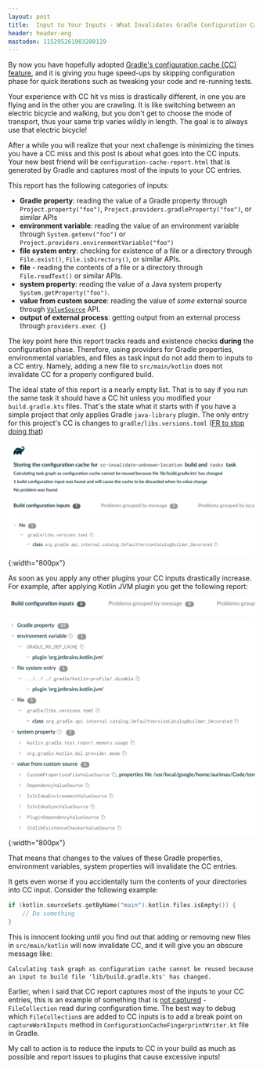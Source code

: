 ```yaml
---
layout: post
title:  Input to Your Inputs - What Invalidates Gradle Configuration Cache?
header: header-eng
mastodon: 115295261903200129
---
```


By now you have hopefully adopted [Gradle's configuration cache (CC) feature](https://docs.gradle.org/current/userguide/configuration_cache.html),
and it is giving you huge speed-ups by skipping configuration phase for quick iterations such as tweaking your code and
re-running tests.

Your experience with CC hit vs miss is drastically different, in one you are flying and in the other you are crawling.
It is like switching between an electric bicycle and walking, but you don't get to choose the mode of transport, thus
your same trip varies wildly in length. The goal is to always use that electric bicycle!

After a while you will realize that your next challenge is minimizing the times you have a CC miss and this post is
about what goes into the CC inputs. Your new best friend will be `configuration-cache-report.html` that is generated by
Gradle and captures most of the inputs to your CC entries.

This report has the following categories of inputs:
- **Gradle property**: reading the value of a Gradle property through `Project.property("foo")`, `Project.providers.gradleProperty("foo")`,
or similar APIs
- **environment variable**: reading the value of an environment variable through `System.getenv("foo")` or `Project.providers.environmentVariable("foo")`
- **file system entry**: checking for existence of a file or a directory through `File.exist()`, `File.isDirectory()`, or similar APIs.
- **file** - reading the contents of a file or a directory through `File.readText()` or similar APIs.
- **system property**: reading the value of a Java system property `System.getProperty("foo")`.
- **value from custom source**: reading the value of *some* external source through [`ValueSource`](https://docs.gradle.org/current/javadoc/org/gradle/api/provider/ValueSource.html) API.
- **output of external process**: getting output from an external process through `providers.exec {}`

The key point here this report tracks reads and existence checks **during** the configuration phase. Therefore, using
providers for Gradle properties, environmental variables, and files as task input do not add them to inputs to a CC
entry. Namely, adding a new file to `src/main/kotlin` does not invalidate CC for a properly configured build.

The ideal state of this report is a nearly empty list. That is to say if you run the same task it should have a CC hit
unless you modified your `build.gradle.kts` files. That's the state what it starts with if you have a simple project
that only applies Gradle `java-library` plugin. The only entry for this project's CC is changes to
`gradle/libs.versions.toml` ([FR to stop doing that](https://github.com/gradle/gradle/issues/35180))

![Configuration Cache Report for a java library project](/assets/2025-09-30-empty-report.png){:width="800px"}

As soon as you apply any other plugins your CC inputs drastically increase. For example, after applying Kotlin JVM plugin
you get the following report:

![Configuration Cache Report for a Kotlin JVM library project](/assets/2025-09-30-kotlin-report.png){:width="800px"}

That means that changes to the values of these Gradle properties, environment variables, system properties will
invalidate the CC entries.

It gets even worse if you accidentally turn the contents of your directories into CC input. Consider the following example:

```kotlin
if (kotlin.sourceSets.getByName("main").kotlin.files.isEmpty()) {
    // Do something
}
```

This is innocent looking until you find out that adding or removing new files in `src/main/kotlin` will now invalidate
CC, and it will give you an obscure message like:

```text
Calculating task graph as configuration cache cannot be reused because an input to build file 'lib/build.gradle.kts' has changed.
```

Earlier, when I said that CC report captures most of the inputs to your CC entries, this is an example of something
that is [not captured](https://github.com/gradle/gradle/issues/25469) - `FileCollection` read during configuration time.
The best way to debug which `FileCollection`s are added to CC inputs is to add a break point on `captureWorkInputs`
method in `ConfigurationCacheFingerprintWriter.kt` file in Gradle.

My call to action is to reduce the inputs to CC in your build as much as possible and report issues to plugins that
cause excessive inputs!
